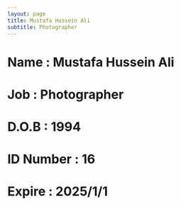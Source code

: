 ```yaml
---
layout: page
title: Mustafa Hussein Ali
subtitle: Photographer
---
```

# Name : Mustafa Hussein Ali 
# Job : Photographer
# D.O.B : 1994
# ID Number : 16
# Expire : 2025/1/1
